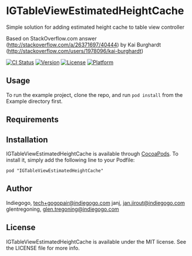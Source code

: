 # IGTableViewEstimatedHeightCache

Simple solution for adding estimated height cache to table view controller

Based on StackOverflow.com answer (http://stackoverflow.com/a/26371697/40444) by Kai Burghardt (http://stackoverflow.com/users/1978096/kai-burghardt)

[![CI Status](http://img.shields.io/travis/IndieGoGo/IGTableViewEstimatedHeightCache.svg?style=flat)](https://travis-ci.org/IndieGoGo/IGTableViewEstimatedHeightCache)
[![Version](https://img.shields.io/cocoapods/v/IGTableViewEstimatedHeightCache.svg?style=flat)](http://cocoadocs.org/docsets/IGTableViewEstimatedHeightCache)
[![License](https://img.shields.io/cocoapods/l/IGTableViewEstimatedHeightCache.svg?style=flat)](http://cocoadocs.org/docsets/IGTableViewEstimatedHeightCache)
[![Platform](https://img.shields.io/cocoapods/p/IGTableViewEstimatedHeightCache.svg?style=flat)](http://cocoadocs.org/docsets/IGTableViewEstimatedHeightCache)

## Usage

To run the example project, clone the repo, and run `pod install` from the Example directory first.

## Requirements

## Installation

IGTableViewEstimatedHeightCache is available through [CocoaPods](http://cocoapods.org). To install
it, simply add the following line to your Podfile:

    pod "IGTableViewEstimatedHeightCache"

## Author
Indiegogo, tech+gogopair@indiegogo.com
janj, jan.jirout@indiegogo.com
glentregoning, glen.tregoning@indiegogo.com

## License

IGTableViewEstimatedHeightCache is available under the MIT license. See the LICENSE file for more info.

